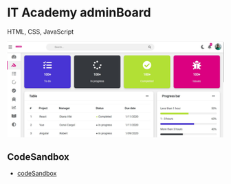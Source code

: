 # IT Academy adminBoard

HTML, CSS, JavaScript

![IT Academy adminBoard](https://github.com/dianavile/IT-Academy-admin-Dashboard/blob/main/assets/IT%20Academy%20adminDashboard.JPG)

## CodeSandbox

- [codeSandbox]()
